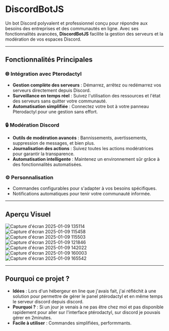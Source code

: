 # DiscordBotJS

Un bot Discord polyvalent et professionnel conçu pour répondre aux besoins des entreprises et des communautés en ligne. Avec ses fonctionnalités avancées, **DiscordBotJS** facilite la gestion des serveurs et la modération de vos espaces Discord.

---

## Fonctionnalités Principales

### 🌐 Intégration avec Pterodactyl
- **Gestion complète des serveurs** : Démarrez, arrêtez ou redémarrez vos serveurs directement depuis Discord.
- **Surveillance en temps réel** : Suivez l'utilisation des ressources et l'état des serveurs sans quitter votre communauté.
- **Automatisation simplifiée** : Connectez votre bot à votre panneau Pterodactyl pour une gestion sans effort.

### 🔒 Modération Discord
- **Outils de modération avancés** : Bannissements, avertissements, suppression de messages, et bien plus.
- **Journalisation des actions** : Suivez toutes les actions modératrices pour garantir la transparence.
- **Automatisation intelligente** : Maintenez un environnement sûr grâce à des fonctionnalités automatisées.

### ⚙️ Personnalisation
- Commandes configurables pour s'adapter à vos besoins spécifiques.
- Notifications automatiques pour tenir votre communauté informée.

---

## Aperçu Visuel

![Capture d'écran 2025-01-09 135114](https://github.com/user-attachments/assets/fb8873dd-e547-4181-91bc-fab780d481ab)
![Capture d'écran 2025-01-09 115458](https://github.com/user-attachments/assets/4928b40d-f035-45d5-9a46-569a7ad94a35)
![Capture d'écran 2025-01-09 115503](https://github.com/user-attachments/assets/5bd16185-0053-478b-a18b-b57a4028c537)
![Capture d'écran 2025-01-09 121846](https://github.com/user-attachments/assets/478cf2f8-21c8-4ce5-9899-881171e63f56)
![Capture d'écran 2025-01-09 142022](https://github.com/user-attachments/assets/0abec2ba-ddb6-49d3-aa52-4dc8559a7c14)
![Capture d'écran 2025-01-09 160003](https://github.com/user-attachments/assets/07896ed8-f03b-4c3c-a711-9816cba81a0e)
![Capture d'écran 2025-01-09 165542](https://github.com/user-attachments/assets/ef04febd-74bb-432d-be69-16a48f0bf1ac)

---

## Pourquoi ce projet ?

- **Idées** : Lors d'un hébergeur en line que j'avais fait, j'ai réfléchit à une solution pour permettre de gérer le panel ptérodactyl et en même temps le serveur discord depuis discord.
- **Pourquoi ?** : Si un jour je venais à ne pas être chez moi et pas disponible rapidement pour aller sur l'interface ptérodactyl, sur discord je pouvais gérer en 2minutes.
- **Facile à utiliser** : Commandes simplifiées, performmants.


